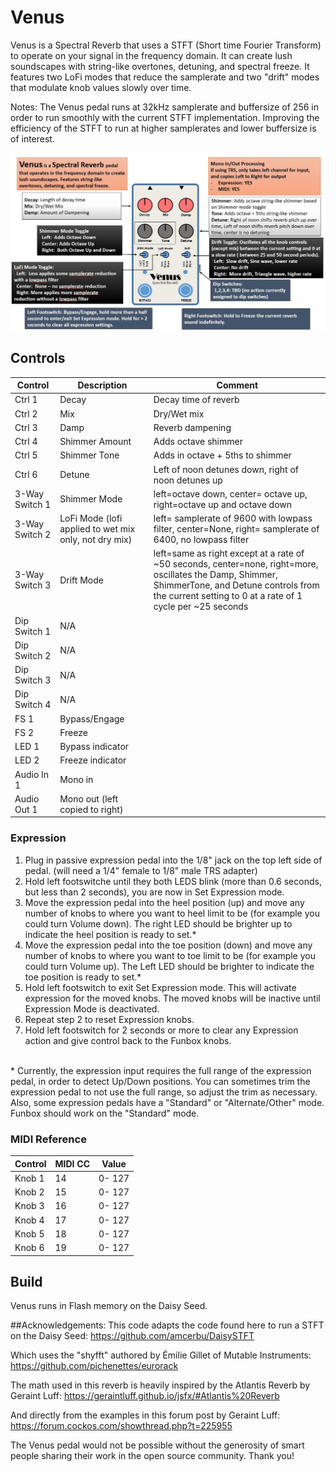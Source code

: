 # Venus

Venus is a Spectral Reverb that uses a STFT (Short time Fourier Transform) to operate on your signal in the frequency
domain. It can create lush soundscapes with string-like overtones, detuning, and spectral freeze.  It features
two LoFi modes that reduce the samplerate and two "drift" modes that modulate knob values slowly over time. 

Notes: The Venus pedal runs at 32kHz samplerate and buffersize of 256 in order to run smoothly with the current STFT implementation.
Improving the efficiency of the STFT to run at higher samplerates and lower buffersize is of interest.

![app](https://github.com/GuitarML/Funbox/blob/main/software/images/venus_infographic.jpg)

## Controls

| Control | Description | Comment |
| --- | --- | --- |
| Ctrl 1 | Decay | Decay time of reverb |
| Ctrl 2 | Mix | Dry/Wet mix |
| Ctrl 3 | Damp | Reverb dampening |
| Ctrl 4 | Shimmer Amount | Adds octave shimmer |
| Ctrl 5 | Shimmer Tone | Adds in octave + 5ths to shimmer |
| Ctrl 6 | Detune | Left of noon detunes down, right of noon detunes up |
| 3-Way Switch 1 | Shimmer Mode | left=octave down, center= octave up, right=octave up and octave down |
| 3-Way Switch 2 | LoFi Mode (lofi applied to wet mix only, not dry mix) | left= samplerate of 9600 with lowpass filter, center=None, right= samplerate of 6400, no lowpass filter |
| 3-Way Switch 3 | Drift Mode | left=same as right except at a rate of ~50 seconds, center=none, right=more, oscillates the Damp, Shimmer, ShimmerTone, and Detune controls from the current setting to 0 at a rate of 1 cycle per ~25 seconds |
| Dip Switch 1 | N/A |  |
| Dip Switch 2 | N/A |  |
| Dip Switch 3 | N/A |  |
| Dip Switch 4 | N/A |  |
| FS 1 | Bypass/Engage |  |
| FS 2 | Freeze |  |
| LED 1 | Bypass indicator |  |
| LED 2 | Freeze indicator | |
| Audio In 1 | Mono in |   |
| Audio Out 1 | Mono out (left copied to right) |  |

### Expression
1. Plug in passive expression pedal into the 1/8" jack on the top left side of pedal. (will need a 1/4" female to 1/8" male TRS adapter)<br>
2. Hold left footswitche until they both LEDS blink (more than 0.6 seconds, but less than 2 seconds), you are now in Set Expression mode.<br>
3. Move the expression pedal into the heel position (up) and move any number of knobs to where you want to heel limit to be (for example you could turn Volume down). The right LED should be brighter up to indicate the heel position is ready to set.*<br>
3. Move the expression pedal into the toe position (down) and move any number of knobs to where you want to toe limit to be (for example you could turn Volume up). The Left LED should be brighter to indicate the toe position is ready to set.*<br>
4. Hold left footswitch to exit Set Expression mode. This will activate expression for the moved knobs. The moved knobs will be inactive until Expression Mode is deactivated.<br>
5. Repeat step 2 to reset Expression knobs.<br>
6. Hold left footswitch for 2 seconds or more to clear any Expression action and give control back to the Funbox knobs.<br>
<br>
* Currently, the expression input requires the full range of the expression pedal, in order to detect Up/Down positions. You can sometimes trim the expression pedal to not use the full range, so adjust the trim as necessary.<br>
  Also, some expression pedals have a "Standard" or "Alternate/Other" mode. Funbox should work on the "Standard" mode.<br>


### MIDI Reference

| Control | MIDI CC | Value |
| --- | --- | --- |
| Knob 1 | 14 | 0- 127 |
| Knob 2 | 15 | 0- 127 |
| Knob 3 | 16 | 0- 127 |
| Knob 4 | 17 | 0- 127 |
| Knob 5 | 18 | 0- 127 |
| Knob 6 | 19 | 0- 127 |

## Build

Venus runs in Flash memory on the Daisy Seed.

##Acknowledgements:
This code adapts the code found here to run a STFT on the Daisy Seed:
https://github.com/amcerbu/DaisySTFT

Which uses the "shyfft" authored by Émilie Gillet of Mutable Instruments:
https://github.com/pichenettes/eurorack

The math used in this reverb is heavily inspired by the Atlantis Reverb by Geraint Luff:
https://geraintluff.github.io/jsfx/#Atlantis%20Reverb

And directly from the examples in this forum post by Geraint Luff:
https://forum.cockos.com/showthread.php?t=225955

The Venus pedal would not be possible without the generosity of smart people sharing their work in the open source community. Thank you!

